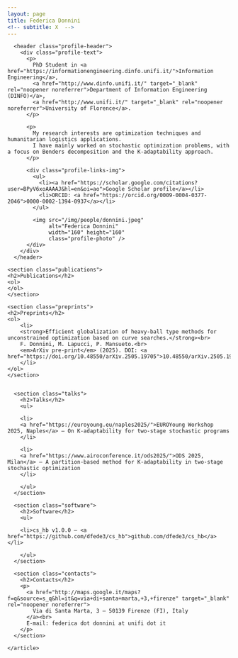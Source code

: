 ```yaml
---
layout: page
title: Federica Donnini
<!-- subtitle: X  -->
---
```


<div id="main" class="clearfix">
  <div id="content" class="clearfix">
    <article class="profile">

      <header class="profile-header">
        <div class="profile-text">
          <p>
            PhD Student in <a href="https://informationengineering.dinfo.unifi.it/">Information Engineering</a>, 
            <a href="http://www.dinfo.unifi.it/" target="_blank" rel="noopener noreferrer">Department of Information Engineering (DINFO)</a>, 
            <a href="http://www.unifi.it/" target="_blank" rel="noopener noreferrer">University of Florence</a>.
          </p>

          <p>
            My research interests are optimization techniques and humanitarian logistics applications.
            I have mainly worked on stochastic optimization problems, with a focus on Benders decomposition and the K-adaptability approach.
          </p>

          <div class="profile-links-img">
            <ul>
              <li><a href="https://scholar.google.com/citations?user=BPyV6xoAAAAJ&hl=en&oi=ao">Google Scholar profile</a></li>
              <li>ORCID: <a href="https://orcid.org/0009-0004-0377-2046">0000-0002-1394-0937</a></li>
            </ul>

            <img src="/img/people/donnini.jpeg" 
                 alt="Federica Donnini" 
                 width="160" height="160" 
                 class="profile-photo" />
          </div>
        </div>
      </header>

    <section class="publications">
    <h2>Publications</h2>
    <ol>
    </ol>
    </section>

    <section class="preprints">
    <h2>Preprints</h2>
    <ol>
        <li>
        <strong>Efficient globalization of heavy-ball type methods for unconstrained optimization based on curve searches.</strong><br>
        F. Donnini, M. Lapucci, P. Mansueto.<br>
        <em>ArXiv pre-print</em> (2025). DOI: <a href="https://doi.org/10.48550/arXiv.2505.19705">10.48550/arXiv.2505.19705</a>
        </li>
    </ol>
    </section>


      <section class="talks">
        <h2>Talks</h2>
        <ul>

        <li>
        <a href="https://euroyoung.eu/naples2025/">EUROYoung Workshop 2025, Naples</a> — On K-adaptability for two-stage stochastic programs
        </li>

        <li>
        <a href="https://www.airoconference.it/ods2025/">ODS 2025, Milan</a> — A partition-based method for K-adaptability in two-stage stochastic optimization
        </li>

        </ul>
      </section>

      <section class="software">
        <h2>Software</h2>
        <ul>

        <li>cs_hb v1.0.0 — <a href="https://github.com/dfede3/cs_hb">github.com/dfede3/cs_hb</a></li>

        </ul>
      </section>

      <section class="contacts">
        <h2>Contacts</h2>
        <p>
          <a href="http://maps.google.it/maps?f=q&source=s_q&hl=it&q=via+di+santa+marta,+3,+firenze" target="_blank" rel="noopener noreferrer">
            Via di Santa Marta, 3 – 50139 Firenze (FI), Italy
          </a><br>
          E-mail: federica dot donnini at unifi dot it
        </p>
      </section>

    </article>
  </div>
</div>

<style>
  .profile-header {
    margin-bottom: 25px;
  }

  /* 🔹 Contenitore immagine + lista (centrato) */
  .profile-links-img {
    display: flex;
    justify-content: center; /* centrato orizzontalmente */
    align-items: center;
    gap: 40px;
    margin-top: 20px;
    flex-wrap: wrap;
    text-align: left;
  }

  /* 🔹 Immagine del profilo (a sinistra su desktop) */
  .profile-photo {
    border-radius: 50%;
    object-fit: cover;
    width: 150px;
    height: 150px;
    margin: 0;
    order: -1; /* immagine a sinistra */
  }

  /* 🔹 Lista link — spostata leggermente a destra rispetto all’immagine */
  .profile-links-img ul {
    margin: 0;
    padding-left: 55px; /* margine verso destra come richiesto */
    flex: 1 1 auto;
  }

  section {
    margin-top: 40px;
  }

  h2 {
    border-bottom: 1px solid #ccc;
    padding-bottom: 4px;
  }

  a {
    color: #004c99;
  }

  /* 🔹 Mobile: immagine sopra e centrata, lista sotto */
  @media (max-width: 768px) {
    .profile-links-img {
      flex-direction: column; /* impila immagine sopra */
      align-items: center;    /* centra tutto */
      text-align: left;       /* mantiene allineamento testo coerente */
    }

    .profile-photo {
      order: 0;              /* immagine torna sopra */
      margin-bottom: 15px;
    }

    .profile-links-img ul {
      padding-left: 20px;    /* margine più stretto per mobile */
    }
  }
</style>



